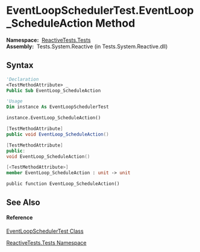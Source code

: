 # EventLoopSchedulerTest.EventLoop\_ScheduleAction Method

**Namespace:**  [ReactiveTests.Tests](ReactiveTests.Tests\ReactiveTests.Tests.md)  
**Assembly:**  Tests.System.Reactive (in Tests.System.Reactive.dll)

## Syntax

```vb
'Declaration
<TestMethodAttribute> _
Public Sub EventLoop_ScheduleAction
```

```vb
'Usage
Dim instance As EventLoopSchedulerTest

instance.EventLoop_ScheduleAction()
```

```csharp
[TestMethodAttribute]
public void EventLoop_ScheduleAction()
```

```c++
[TestMethodAttribute]
public:
void EventLoop_ScheduleAction()
```

```fsharp
[<TestMethodAttribute>]
member EventLoop_ScheduleAction : unit -> unit 
```

```jscript
public function EventLoop_ScheduleAction()
```

## See Also

#### Reference

[EventLoopSchedulerTest Class](EventLoopSchedulerTest\EventLoopSchedulerTest.md)

[ReactiveTests.Tests Namespace](ReactiveTests.Tests\ReactiveTests.Tests.md)




